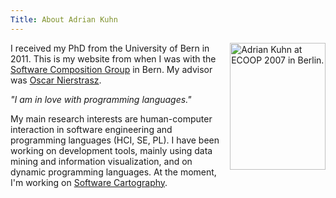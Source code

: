```yaml
---
Title: About Adrian Kuhn
---
```


<img align="right" src="http://www.iam.unibe.ch/~akuhn/img/adriankuhn.jpg" style="margin-right:0px; height:26.667ex; width: 20ex;" title="Adrian Kuhn at ECOOP 2007 in Berlin."/>I received my PhD from the University of Bern in 2011. This is my website from when I was with the [Software Composition Group](%base_url%/) in Bern. My advisor was [Oscar Nierstrasz](%base_url%/staff/oscar). 

<i>"I am in love with programming languages."</i>

My main research interests are human-computer interaction in software engineering and programming languages (HCI, SE, PL). I have been working on development tools, mainly using data mining and information visualization, and on dynamic programming languages. At the moment, I'm working on [Software Cartography](%base_url%/research/softwarecartography).

&nbsp;
